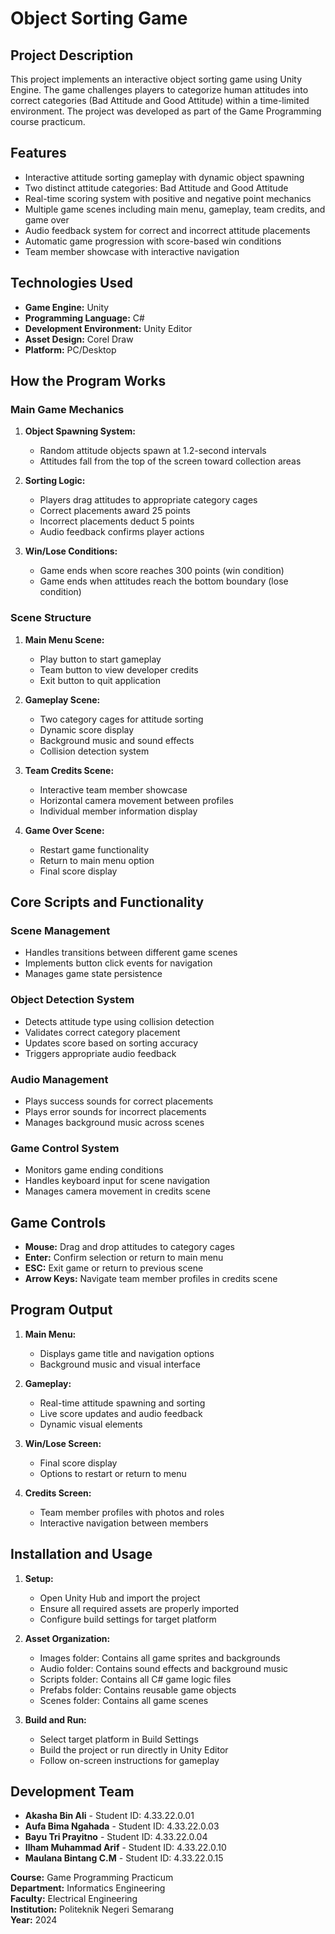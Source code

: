 # Object Sorting Game

## Project Description
This project implements an interactive object sorting game using Unity Engine. The game challenges players to categorize human attitudes into correct categories (Bad Attitude and Good Attitude) within a time-limited environment. The project was developed as part of the Game Programming course practicum.

## Features
- Interactive attitude sorting gameplay with dynamic object spawning
- Two distinct attitude categories: Bad Attitude and Good Attitude
- Real-time scoring system with positive and negative point mechanics
- Multiple game scenes including main menu, gameplay, team credits, and game over
- Audio feedback system for correct and incorrect attitude placements
- Automatic game progression with score-based win conditions
- Team member showcase with interactive navigation

## Technologies Used
- **Game Engine:** Unity
- **Programming Language:** C#
- **Development Environment:** Unity Editor
- **Asset Design:** Corel Draw
- **Platform:** PC/Desktop

## How the Program Works

### Main Game Mechanics
1. **Object Spawning System:**
   - Random attitude objects spawn at 1.2-second intervals
   - Attitudes fall from the top of the screen toward collection areas

2. **Sorting Logic:**
   - Players drag attitudes to appropriate category cages
   - Correct placements award 25 points
   - Incorrect placements deduct 5 points
   - Audio feedback confirms player actions

3. **Win/Lose Conditions:**
   - Game ends when score reaches 300 points (win condition)
   - Game ends when attitudes reach the bottom boundary (lose condition)

### Scene Structure
1. **Main Menu Scene:**
   - Play button to start gameplay
   - Team button to view developer credits
   - Exit button to quit application

2. **Gameplay Scene:**
   - Two category cages for attitude sorting
   - Dynamic score display
   - Background music and sound effects
   - Collision detection system

3. **Team Credits Scene:**
   - Interactive team member showcase
   - Horizontal camera movement between profiles
   - Individual member information display

4. **Game Over Scene:**
   - Restart game functionality
   - Return to main menu option
   - Final score display

## Core Scripts and Functionality

### Scene Management
- Handles transitions between different game scenes
- Implements button click events for navigation
- Manages game state persistence

### Object Detection System
- Detects attitude type using collision detection
- Validates correct category placement
- Updates score based on sorting accuracy
- Triggers appropriate audio feedback

### Audio Management
- Plays success sounds for correct placements
- Plays error sounds for incorrect placements
- Manages background music across scenes

### Game Control System
- Monitors game ending conditions
- Handles keyboard input for scene navigation
- Manages camera movement in credits scene

## Game Controls
- **Mouse:** Drag and drop attitudes to category cages
- **Enter:** Confirm selection or return to main menu
- **ESC:** Exit game or return to previous scene
- **Arrow Keys:** Navigate team member profiles in credits scene

## Program Output
1. **Main Menu:**
   - Displays game title and navigation options
   - Background music and visual interface

2. **Gameplay:**
   - Real-time attitude spawning and sorting
   - Live score updates and audio feedback
   - Dynamic visual elements

3. **Win/Lose Screen:**
   - Final score display
   - Options to restart or return to menu

4. **Credits Screen:**
   - Team member profiles with photos and roles
   - Interactive navigation between members

## Installation and Usage
1. **Setup:**
   - Open Unity Hub and import the project
   - Ensure all required assets are properly imported
   - Configure build settings for target platform

2. **Asset Organization:**
   - Images folder: Contains all game sprites and backgrounds
   - Audio folder: Contains sound effects and background music
   - Scripts folder: Contains all C# game logic files
   - Prefabs folder: Contains reusable game objects
   - Scenes folder: Contains all game scenes

3. **Build and Run:**
   - Select target platform in Build Settings
   - Build the project or run directly in Unity Editor
   - Follow on-screen instructions for gameplay

## Development Team
- **Akasha Bin Ali** - Student ID: 4.33.22.0.01
- **Aufa Bima Ngahada** - Student ID: 4.33.22.0.03
- **Bayu Tri Prayitno** - Student ID: 4.33.22.0.04
- **Ilham Muhammad Arif** - Student ID: 4.33.22.0.10
- **Maulana Bintang C.M** - Student ID: 4.33.22.0.15

**Course:** Game Programming Practicum  
**Department:** Informatics Engineering  
**Faculty:** Electrical Engineering  
**Institution:** Politeknik Negeri Semarang  
**Year:** 2024
